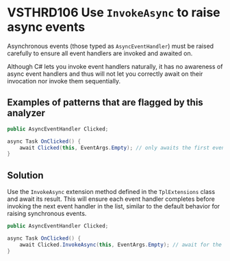 # VSTHRD106 Use `InvokeAsync` to raise async events

Asynchronous events (those typed as `AsyncEventHandler`) must be raised carefully to ensure
all event handlers are invoked and awaited on.

Although C# lets you invoke event handlers naturally, it has no awareness of async event handlers
and thus will not let you correctly await on their invocation nor invoke them sequentially.

## Examples of patterns that are flagged by this analyzer

```csharp
public AsyncEventHandler Clicked;

async Task OnClicked() {
    await Clicked(this, EventArgs.Empty); // only awaits the first event handler.
}
```

## Solution

Use the `InvokeAsync` extension method defined in the `TplExtensions` class and await its result.
This will ensure each event handler completes before invoking the next event handler in the list,
similar to the default behavior for raising synchronous events. 

```csharp
public AsyncEventHandler Clicked;

async Task OnClicked() {
    await Clicked.InvokeAsync(this, EventArgs.Empty); // await for the completion of all handlers.
}
```
